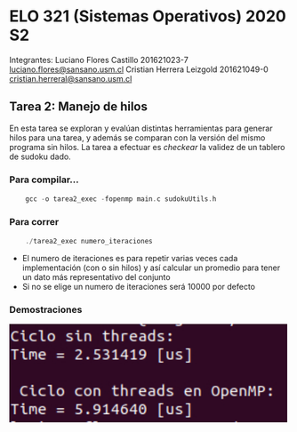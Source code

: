 # ELO 321 (Sistemas Operativos) 2020 S2
Integrantes: Luciano Flores Castillo 201621023-7 luciano.flores@sansano.usm.cl
Cristian Herrera Leizgold 201621049-0 cristian.herreral@sansano.usm.cl

## Tarea 2: Manejo de hilos

En esta tarea se exploran y evalúan distintas herramientas para generar hilos para una tarea, y además se comparan con la versión del mismo programa sin hilos. La tarea a efectuar es *checkear* la validez de un tablero de sudoku dado.

### Para compilar...

```C
    gcc -o tarea2_exec -fopenmp main.c sudokuUtils.h
```

### Para correr

```C
    ./tarea2_exec numero_iteraciones
```
- El numero de iteraciones es para repetir varias veces cada implementación (con o sin hilos) y así calcular un promedio para tener un dato más representativo del conjunto
- Si no se elige un numero de iteraciones será 10000 por defecto

### Demostraciones

<img src="img/demo_aragorn_1.jpg" width="500">

<br/>

